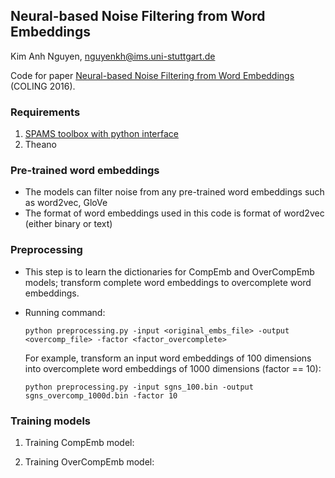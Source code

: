 ## Neural-based Noise Filtering from Word Embeddings
Kim Anh Nguyen, nguyenkh@ims.uni-stuttgart.de

Code for paper [Neural-based Noise Filtering from Word Embeddings](http://www.ims.uni-stuttgart.de/institut/mitarbeiter/anhnk/papers/coling2016/denoising-embeddings.pdf) (COLING 2016).

### Requirements
  1. [SPAMS toolbox with python interface](http://spams-devel.gforge.inria.fr)
  2. Theano
  
### Pre-trained word embeddings
  - The models can filter noise from any pre-trained word embeddings such as word2vec, GloVe
  - The format of word embeddings used in this code is format of word2vec (either binary or text)
  
### Preprocessing
  - This step is to learn the dictionaries for CompEmb and OverCompEmb models; transform complete word embeddings to overcomplete word embeddings.
  - Running command:
  
    ```python preprocessing.py -input <original_embs_file> -output <overcomp_file> -factor <factor_overcomplete>```
    
    For example, transform an input word embeddings of 100 dimensions into overcomplete word embeddings of 1000 dimensions (factor == 10):
  
    ```python preprocessing.py -input sgns_100.bin -output sgns_overcomp_1000d.bin -factor 10```
    
### Training models
  1. Training CompEmb model:
  
  2. Training OverCompEmb model:

